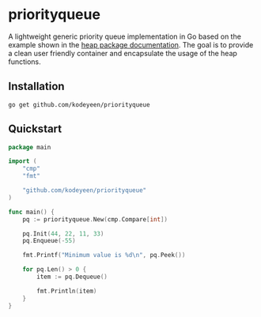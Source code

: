 # priorityqueue

A lightweight generic priority queue implementation in Go based on the example shown in the [heap package documentation](https://pkg.go.dev/container/heap#example-package-PriorityQueue).
The goal is to provide a clean user friendly container and encapsulate the usage of the heap functions.

## Installation

```shell
go get github.com/kodeyeen/priorityqueue
```

## Quickstart

```go
package main

import (
	"cmp"
	"fmt"

	"github.com/kodeyeen/priorityqueue"
)

func main() {
	pq := priorityqueue.New(cmp.Compare[int])

	pq.Init(44, 22, 11, 33)
	pq.Enqueue(-55)

	fmt.Printf("Minimum value is %d\n", pq.Peek())

	for pq.Len() > 0 {
		item := pq.Dequeue()

		fmt.Println(item)
	}
}
```
